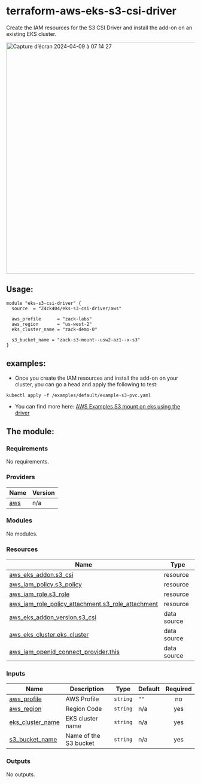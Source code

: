 # terraform-aws-eks-s3-csi-driver

Create the IAM resources for the S3 CSI Driver and install the add-on on an existing EKS cluster.

<img width="618" alt="Capture d’écran 2024-04-09 à 07 14 27" src="https://github.com/Z4ck404/terraform-aws-eks-s3-csi-driver/assets/35115877/d808caa3-9fc9-400a-9ed9-b8aa6ad006bd">



## Usage:

```
module "eks-s3-csi-driver" {
  source  = "Z4ck404/eks-s3-csi-driver/aws"

  aws_profile      = "zack-labs"
  aws_region       = "us-west-2"
  eks_cluster_name = "zack-demo-0"

  s3_bucket_name = "zack-s3-mount--usw2-az1--x-s3"
}
```
## examples:

- Once you create the IAM resources and install the add-on on your cluster, you can go a head and apply the following to test:

`kubectl apply -f /examples/default/example-s3-pvc.yaml`

- You can find more here: [AWS Examples S3 mount on eks using the driver](https://github.com/awslabs/mountpoint-s3-csi-driver/blob/main/examples/kubernetes/static_provisioning/static_provisioning.yaml)


## The module:



<!-- BEGIN_TF_DOCS -->
### Requirements

No requirements.

### Providers

| Name | Version |
|------|---------|
| <a name="provider_aws"></a> [aws](#provider\_aws) | n/a |

### Modules

No modules.

### Resources

| Name | Type |
|------|------|
| [aws_eks_addon.s3_csi](https://registry.terraform.io/providers/hashicorp/aws/latest/docs/resources/eks_addon) | resource |
| [aws_iam_policy.s3_policy](https://registry.terraform.io/providers/hashicorp/aws/latest/docs/resources/iam_policy) | resource |
| [aws_iam_role.s3_role](https://registry.terraform.io/providers/hashicorp/aws/latest/docs/resources/iam_role) | resource |
| [aws_iam_role_policy_attachment.s3_role_attachment](https://registry.terraform.io/providers/hashicorp/aws/latest/docs/resources/iam_role_policy_attachment) | resource |
| [aws_eks_addon_version.s3_csi](https://registry.terraform.io/providers/hashicorp/aws/latest/docs/data-sources/eks_addon_version) | data source |
| [aws_eks_cluster.eks_cluster](https://registry.terraform.io/providers/hashicorp/aws/latest/docs/data-sources/eks_cluster) | data source |
| [aws_iam_openid_connect_provider.this](https://registry.terraform.io/providers/hashicorp/aws/latest/docs/data-sources/iam_openid_connect_provider) | data source |

### Inputs

| Name | Description | Type | Default | Required |
|------|-------------|------|---------|:--------:|
| <a name="input_aws_profile"></a> [aws\_profile](#input\_aws\_profile) | AWS Profile | `string` | `""` | no |
| <a name="input_aws_region"></a> [aws\_region](#input\_aws\_region) | Region Code | `string` | n/a | yes |
| <a name="input_eks_cluster_name"></a> [eks\_cluster\_name](#input\_eks\_cluster\_name) | EKS cluster name | `string` | n/a | yes |
| <a name="input_s3_bucket_name"></a> [s3\_bucket\_name](#input\_s3\_bucket\_name) | Name of the S3 bucket | `string` | n/a | yes |

### Outputs

No outputs.
<!-- END_TF_DOCS -->
